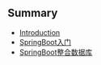## Summary

* [Introduction](README.md)
* [SpringBoot入门](./SpringBoot01/README.md)
* [SpringBoot整合数据库](./SpringBoot02/README.md)

